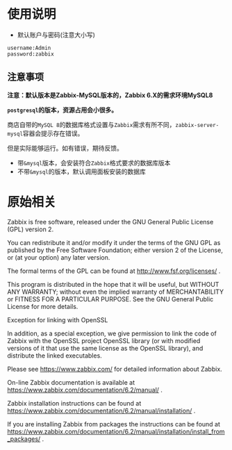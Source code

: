 # 使用说明

- 默认账户与密码(注意大小写)

```
username:Admin
password:zabbix
```

## 注意事项

**注意：默认版本是Zabbix-MySQL版本的，Zabbix 6.X的需求环境MySQL8**

**`postgresql`的版本，资源占用会小很多。**

商店自带的`MySQL 8`的数据库格式设置与`Zabbix`需求有所不同，`zabbix-server-mysql`容器会提示存在错误。

但是实际能够运行。如有错误，期待反馈。

- 带`&mysql`版本，会安装符合`Zabbix`格式要求的数据库版本
- 不带`&mysql`的版本，默认调用面板安装的数据库


# 原始相关

Zabbix is free software, released under the GNU General Public License
(GPL) version 2.

You can redistribute it and/or modify it under the terms of the GNU GPL
as published by the Free Software Foundation; either version 2 of the
License, or (at your option) any later version.

The formal terms of the GPL can be found at
http://www.fsf.org/licenses/ .

This program is distributed in the hope that it will be useful,
but WITHOUT ANY WARRANTY; without even the implied warranty of
MERCHANTABILITY or FITNESS FOR A PARTICULAR PURPOSE. See the GNU
General Public License for more details.

Exception for linking with OpenSSL

In addition, as a special exception, we give permission to link the code
of Zabbix with the OpenSSL project OpenSSL library (or with modified
versions of it that use the same license as the OpenSSL library), and
distribute the linked executables.

Please see https://www.zabbix.com/ for detailed information about Zabbix.

On-line Zabbix documentation is available at
https://www.zabbix.com/documentation/6.2/manual/ .

Zabbix installation instructions can be found at
https://www.zabbix.com/documentation/6.2/manual/installation/ .

If you are installing Zabbix from packages the instructions can be found at
https://www.zabbix.com/documentation/6.2/manual/installation/install_from_packages/ .